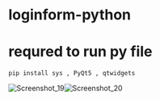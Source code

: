 # loginform-python
# requred to run py file
    pip install sys , PyQt5 , qtwidgets
![Screenshot_19](https://user-images.githubusercontent.com/96917595/153744936-2d2b1cb1-9118-4e6c-bde3-f9b298093dcb.png)![Screenshot_20](https://user-images.githubusercontent.com/96917595/153744937-dce1ec00-8a84-44b9-ba1e-de115dfd01be.png)

